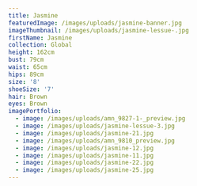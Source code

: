 ```yaml
---
title: Jasmine
featuredImage: /images/uploads/jasmine-banner.jpg
imageThumbnail: /images/uploads/jasmine-lessue-.jpg
firstName: Jasmine
collection: Global
height: 162cm
bust: 79cm
waist: 65cm
hips: 89cm
size: '8'
shoeSize: '7'
hair: Brown
eyes: Brown
imagePortfolio:
  - image: /images/uploads/amn_9827-1-_preview.jpg
  - image: /images/uploads/jasmine-lessue-3.jpg
  - image: /images/uploads/jasmine-21.jpg
  - image: /images/uploads/amn_9810_preview.jpg
  - image: /images/uploads/jasmine-12.jpg
  - image: /images/uploads/jasmine-11.jpg
  - image: /images/uploads/jasmine-22.jpg
  - image: /images/uploads/jasmine-25.jpg
---
```


